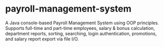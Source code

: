# payroll-management-system
A Java console-based Payroll Management System using OOP principles. Supports full-time and part-time employees, salary &amp; bonus calculation, department reports, sorting, searching, login authentication, promotions, and salary report export via file I/O.
